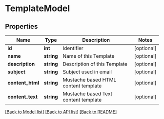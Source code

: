 # TemplateModel

## Properties
Name | Type | Description | Notes
------------ | ------------- | ------------- | -------------
**id** | **int** | Identifier | [optional] 
**name** | **string** | Name of this Template | [optional] 
**description** | **string** | Description of this Template | [optional] 
**subject** | **string** | Subject used in email | [optional] 
**content_html** | **string** | Mustache based HTML content template | [optional] 
**content_text** | **string** | Mustache based Text content template | [optional] 

[[Back to Model list]](../README.md#documentation-for-models) [[Back to API list]](../README.md#documentation-for-api-endpoints) [[Back to README]](../README.md)


